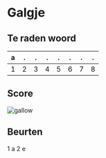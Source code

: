 # Galgje

## Te raden woord

|a|.|.|.|.|.|.|.|
|-|-|-|-|-|-|-|-|
|1|2|3|4|5|6|7|8|

## Score
![gallow](./images/1.png)

## Beurten

1 a
2 e